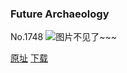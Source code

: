 ### Future Archaeology
No.1748
![图片不见了~~~](https://imgs.xkcd.com/comics/future_archaeology.png)

[原址](https://xkcd.com//1748) [下载](https://imgs.xkcd.com/comics/future_archaeology.png)

